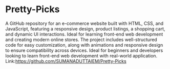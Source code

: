 # Pretty-Picks
A GitHub repository for an e-commerce website built with HTML, CSS, and JavaScript, featuring a responsive design, product listings, a shopping cart, and dynamic UI interactions. Ideal for learning front-end web development and creating modern online stores.
The project includes well-structured code for easy customization, along with animations and responsive design to ensure compatibility across devices. Ideal for beginners and developers looking to learn front-end web development with real-world application. 
Link:https://github.com/SUMANADUTTAIEM/Pretty-Picks
